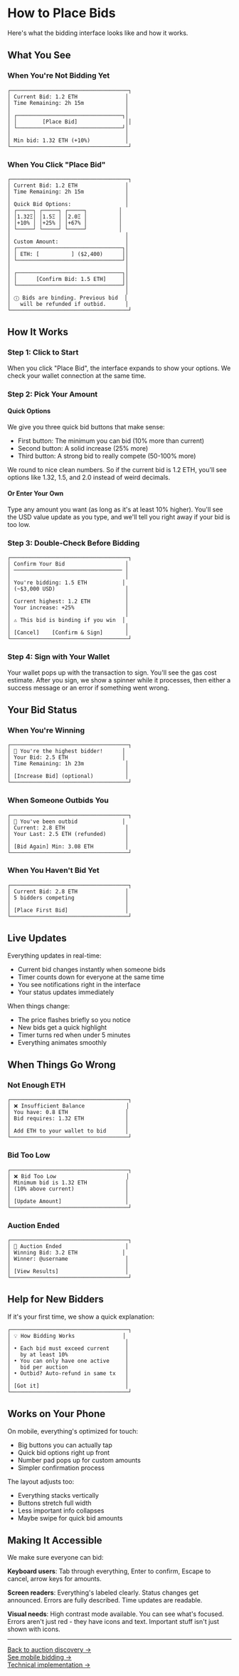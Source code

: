 # How to Place Bids

Here's what the bidding interface looks like and how it works.

## What You See

### When You're Not Bidding Yet
```
┌─────────────────────────────────────┐
│ Current Bid: 1.2 ETH               │
│ Time Remaining: 2h 15m             │
│                                    │
│ ┌─────────────────────────────────┐│
│ │        [Place Bid]               ││
│ └─────────────────────────────────┘│
│                                    │
│ Min bid: 1.32 ETH (+10%)           │
└─────────────────────────────────────┘
```

### When You Click "Place Bid"
```
┌─────────────────────────────────────┐
│ Current Bid: 1.2 ETH               │
│ Time Remaining: 2h 15m             │
│                                    │
│ Quick Bid Options:                 │
│ ┌─────┐ ┌─────┐ ┌─────┐          │
│ │1.32Ξ│ │1.5Ξ │ │2.0Ξ │          │
│ │+10% │ │+25% │ │+67% │          │
│ └─────┘ └─────┘ └─────┘          │
│                                    │
│ Custom Amount:                     │
│ ┌─────────────────────────────────┐│
│ │ ETH: [          ] ($2,400)      ││
│ └─────────────────────────────────┘│
│                                    │
│ ┌─────────────────────────────────┐│
│ │      [Confirm Bid: 1.5 ETH]     ││
│ └─────────────────────────────────┘│
│                                    │
│ ⓘ Bids are binding. Previous bid  │
│   will be refunded if outbid.      │
└─────────────────────────────────────┘
```

## How It Works

### Step 1: Click to Start
When you click "Place Bid", the interface expands to show your options. We check your wallet connection at the same time.

### Step 2: Pick Your Amount

#### Quick Options
We give you three quick bid buttons that make sense:
- First button: The minimum you can bid (10% more than current)
- Second button: A solid increase (25% more)
- Third button: A strong bid to really compete (50-100% more)

We round to nice clean numbers. So if the current bid is 1.2 ETH, you'll see options like 1.32, 1.5, and 2.0 instead of weird decimals.

#### Or Enter Your Own
Type any amount you want (as long as it's at least 10% higher). You'll see the USD value update as you type, and we'll tell you right away if your bid is too low.

### Step 3: Double-Check Before Bidding
```
┌─────────────────────────────────────┐
│ Confirm Your Bid                   │
│ ────────────────────────────────── │
│                                    │
│ You're bidding: 1.5 ETH           │
│ (~$3,000 USD)                      │
│                                    │
│ Current highest: 1.2 ETH           │
│ Your increase: +25%                │
│                                    │
│ ⚠️ This bid is binding if you win  │
│                                    │
│ [Cancel]    [Confirm & Sign]       │
└─────────────────────────────────────┘
```

### Step 4: Sign with Your Wallet
Your wallet pops up with the transaction to sign. You'll see the gas cost estimate. After you sign, we show a spinner while it processes, then either a success message or an error if something went wrong.

## Your Bid Status

### When You're Winning
```
┌─────────────────────────────────────┐
│ 👑 You're the highest bidder!      │
│ Your Bid: 2.5 ETH                 │
│ Time Remaining: 1h 23m             │
│                                    │
│ [Increase Bid] (optional)          │
└─────────────────────────────────────┘
```

### When Someone Outbids You
```
┌─────────────────────────────────────┐
│ 🔴 You've been outbid              │
│ Current: 2.8 ETH                   │
│ Your Last: 2.5 ETH (refunded)      │
│                                    │
│ [Bid Again] Min: 3.08 ETH          │
└─────────────────────────────────────┘
```

### When You Haven't Bid Yet
```
┌─────────────────────────────────────┐
│ Current Bid: 2.8 ETH               │
│ 5 bidders competing                │
│                                    │
│ [Place First Bid]                  │
└─────────────────────────────────────┘
```

## Live Updates

Everything updates in real-time:
- Current bid changes instantly when someone bids
- Timer counts down for everyone at the same time
- You see notifications right in the interface
- Your status updates immediately

When things change:
- The price flashes briefly so you notice
- New bids get a quick highlight
- Timer turns red when under 5 minutes
- Everything animates smoothly

## When Things Go Wrong

### Not Enough ETH
```
┌─────────────────────────────────────┐
│ ❌ Insufficient Balance             │
│ You have: 0.8 ETH                  │
│ Bid requires: 1.32 ETH             │
│                                    │
│ Add ETH to your wallet to bid      │
└─────────────────────────────────────┘
```

### Bid Too Low
```
┌─────────────────────────────────────┐
│ ❌ Bid Too Low                      │
│ Minimum bid is 1.32 ETH            │
│ (10% above current)                │
│                                    │
│ [Update Amount]                    │
└─────────────────────────────────────┘
```

### Auction Ended
```
┌─────────────────────────────────────┐
│ 🏁 Auction Ended                    │
│ Winning Bid: 3.2 ETH              │
│ Winner: @username                  │
│                                    │
│ [View Results]                     │
└─────────────────────────────────────┘
```

## Help for New Bidders

If it's your first time, we show a quick explanation:
```
┌─────────────────────────────────────┐
│ 💡 How Bidding Works               │
│                                    │
│ • Each bid must exceed current     │
│   by at least 10%                  │
│ • You can only have one active     │
│   bid per auction                  │
│ • Outbid? Auto-refund in same tx   │
│                                    │
│ [Got it]                           │
└─────────────────────────────────────┘
```

## Works on Your Phone

On mobile, everything's optimized for touch:
- Big buttons you can actually tap
- Quick bid options right up front
- Number pad pops up for custom amounts
- Simpler confirmation process

The layout adjusts too:
- Everything stacks vertically
- Buttons stretch full width
- Less important info collapses
- Maybe swipe for quick bid amounts

## Making It Accessible

We make sure everyone can bid:

**Keyboard users**: Tab through everything, Enter to confirm, Escape to cancel, arrow keys for amounts.

**Screen readers**: Everything's labeled clearly. Status changes get announced. Errors are fully described. Time updates are readable.

**Visual needs**: High contrast mode available. You can see what's focused. Errors aren't just red - they have icons and text. Important stuff isn't just shown with icons.

---

[Back to auction discovery →](auction-discovery.md)  
[See mobile bidding →](../mobile/quick-bidding.md)  
[Technical implementation →](../../04-technical/components/hooks.md#bidding)